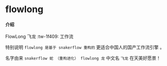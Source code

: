 # flowlong

#### 介绍
FlowLong 飞龙  :tw-1f409: 工作流

特别说明 `flowlong 是基于 snakerflow 重构的` 更适合中国人的国产工作流引擎 。

名字由来 `snakerflow 蛇 （重构进化） flowlong 龙` 中文名 `飞龙` 在天美好愿景！